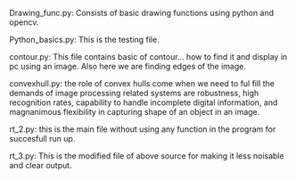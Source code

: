 Drawing_func.py: Consists of basic drawing functions using python and opencv.

Python_basics.py: This is the testing file.

contour.py: This file contains basic of contour... how to find it and display in pc using an image. Also here we are finding edges of the image.

convexhull.py: the role of convex hulls come when we need to ful fill the demands of image processing related systems are robustness, high recognition rates, capability to handle incomplete digital information, and magnanimous flexibility in capturing shape of an object in an image.

rt_2.py: this is the main file without using any function in the program for succesfull run up.

rt_3.py: This is the modified file of above source for making it less noisable and clear output.
